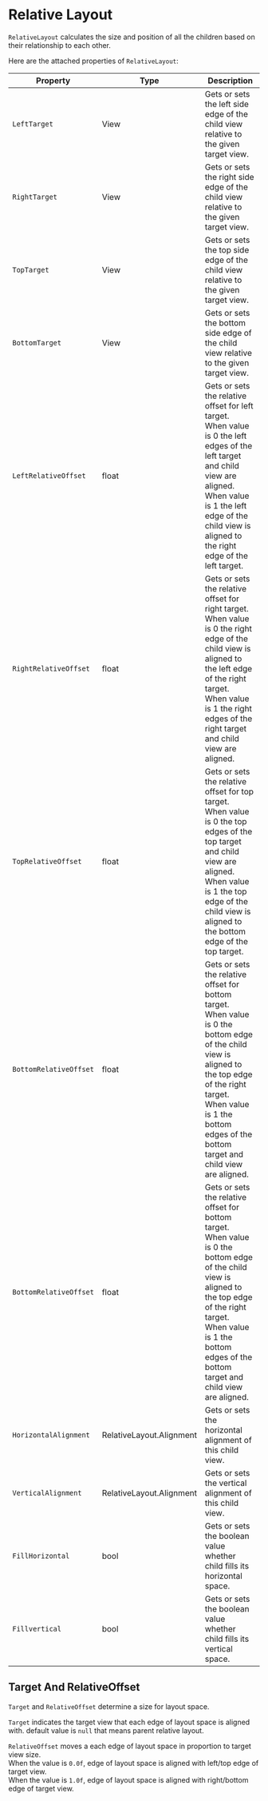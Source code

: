 # Relative Layout

`RelativeLayout` calculates the size and position of all the children based on their relationship to each other.

Here are the attached properties of `RelativeLayout`:

| Property               | Type            | Description  |
| -----------------------| --------------- | ------------ |
| `LeftTarget`           | View            | Gets or sets the left side edge of the child view relative to the given target view.|
| `RightTarget`          | View            | Gets or sets the right side edge of the child view relative to the given target view.|
| `TopTarget`            | View            | Gets or sets the top side edge of the child view relative to the given target view.|
| `BottomTarget`         | View            | Gets or sets the bottom side edge of the child view relative to the given target view.|
| `LeftRelativeOffset`   | float           | Gets or sets the relative offset for left target. <br /> When value is 0 the left edges of the left target and child view are aligned.<br/> When value is 1 the left edge of the child view is aligned to the right edge of the left target. |
| `RightRelativeOffset`  | float           | Gets or sets the relative offset for right target. <br /> When value is 0 the right edge of the child view is aligned to the left edge of the right target.<br/> When value is 1 the right edges of the right target and child view are aligned.
| `TopRelativeOffset`    | float           | Gets or sets the relative offset for top target. <br /> When value is 0 the top edges of the top target and child view are aligned.<br/> When value is 1 the top edge of the child view is aligned to the bottom edge of the top target.
| `BottomRelativeOffset` | float           | Gets or sets the relative offset for bottom target. <br /> When value is 0 the bottom edge of the child view is aligned to the top edge of the right target.<br/>When value is 1 the bottom edges of the bottom target and child view are aligned.
| `BottomRelativeOffset` | float           | Gets or sets the relative offset for bottom target. <br /> When value is 0 the bottom edge of the child view is aligned to the top edge of the right target.<br/>When value is 1 the bottom edges of the bottom target and child view are aligned.
| `HorizontalAlignment`  | RelativeLayout.Alignment| Gets or sets the horizontal alignment of this child view.|
| `VerticalAlignment`  | RelativeLayout.Alignment| Gets or sets the vertical alignment of this child view.|
| `FillHorizontal`  | bool | Gets or sets the boolean value whether child fills its horizontal space.|
| `Fillvertical`  | bool | Gets or sets the boolean value whether child fills its vertical space.|

<a name="targetandrelativeoffset"></a>
## Target And RelativeOffset
`Target` and `RelativeOffset` determine a size for layout space.

`Target` indicates the target view that each edge of layout space is aligned with. default value is `null` that means parent relative layout.

`RelativeOffset` moves a each edge of layout space in proportion to target view size.<br/>
When the value is `0.0f`, edge of layout space is aligned with left/top edge of target view.<br/>
When the value is `1.0f`,  edge of layout space is aligned with right/bottom edge of target view.

